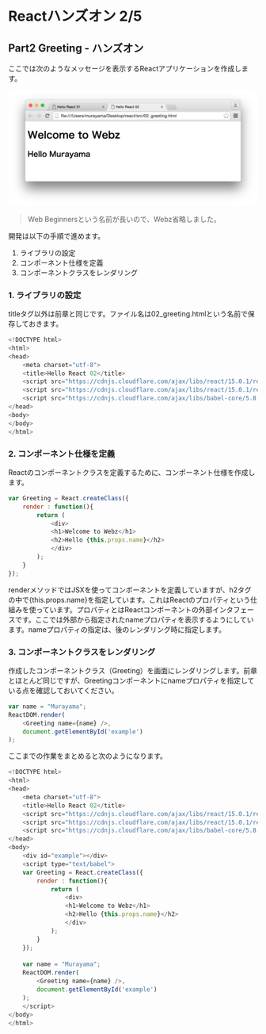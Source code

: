# Reactハンズオン 2/5

## Part2 Greeting - ハンズオン

ここでは次のようなメッセージを表示するReactアプリケーションを作成します。

![](../img/02_greeting.png)

> Web Beginnersという名前が長いので、Webz省略しました。

開発は以下の手順で進めます。

1. ライブラリの設定
2. コンポーネント仕様を定義
3. コンポーネントクラスをレンダリング


### 1. ライブラリの設定

titleタグ以外は前章と同じです。ファイル名は02_greeting.htmlという名前で保存しておきます。

```javascript
<!DOCTYPE html>
<html>
<head>
    <meta charset="utf-8">
    <title>Hello React 02</title>
    <script src="https://cdnjs.cloudflare.com/ajax/libs/react/15.0.1/react.js" charset="utf-8"></script>
    <script src="https://cdnjs.cloudflare.com/ajax/libs/react/15.0.1/react-dom.js" charset="utf-8"></script>
    <script src="https://cdnjs.cloudflare.com/ajax/libs/babel-core/5.8.23/browser.min.js"></script>
</head>
<body>
</body>
</html>
```


### 2. コンポーネント仕様を定義

Reactのコンポーネントクラスを定義するために、コンポーネント仕様を作成します。

```javascript
var Greeting = React.createClass({
    render : function(){
        return (
            <div>
            <h1>Welcome to Webz</h1>
            <h2>Hello {this.props.name}</h2>
            </div>
        );
    }
});
```

renderメソッドではJSXを使ってコンポーネントを定義していますが、h2タグの中で{this.props.name}を指定しています。これはReactのプロパティという仕組みを使っています。プロパティとはReactコンポーネントの外部インタフェースです。ここでは外部から指定されたnameプロパティを表示するようにしています。nameプロパティの指定は、後のレンダリング時に指定します。


### 3. コンポーネントクラスをレンダリング

作成したコンポーネントクラス（Greeting）を画面にレンダリングします。前章とほとんど同じですが、Greetingコンポーネントにnameプロパティを指定している点を確認しておいてください。


```javascript
var name = "Murayama";
ReactDOM.render(
    <Greeting name={name} />,
    document.getElementById('example')
);
```

ここまでの作業をまとめると次のようになります。

```javascript
<!DOCTYPE html>
<html>
<head>
    <meta charset="utf-8">
    <title>Hello React 02</title>
    <script src="https://cdnjs.cloudflare.com/ajax/libs/react/15.0.1/react.js" charset="utf-8"></script>
    <script src="https://cdnjs.cloudflare.com/ajax/libs/react/15.0.1/react-dom.js" charset="utf-8"></script>
    <script src="https://cdnjs.cloudflare.com/ajax/libs/babel-core/5.8.23/browser.min.js"></script>
</head>
<body>
    <div id="example"></div>
    <script type="text/babel">
    var Greeting = React.createClass({
        render : function(){
            return (
                <div>
                <h1>Welcome to Webz</h1>
                <h2>Hello {this.props.name}</h2>
                </div>
            );
        }
    });

    var name = "Murayama";
    ReactDOM.render(
        <Greeting name={name} />,
        document.getElementById('example')
    );
    </script>
</body>
</html>
```
